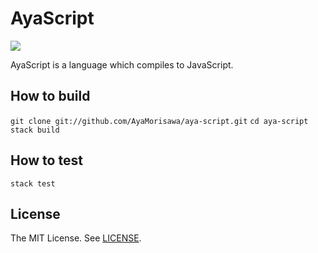 # AyaScript
[![][travis-badge]][travis-link]

AyaScript is a language which compiles to JavaScript.

## How to build
`git clone git://github.com/AyaMorisawa/aya-script.git`
`cd aya-script`
`stack build`

## How to test
`stack test`

## License
The MIT License. See [LICENSE](LICENSE).

[travis-link]:     https://travis-ci.org/AyaMorisawa/aya-script
[travis-badge]:    http://img.shields.io/travis/AyaMorisawa/aya-script.svg?style=flat-square
